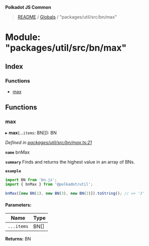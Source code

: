 **Polkadot JS Common**

> [README](../README.md) / [Globals](../globals.md) / "packages/util/src/bn/max"

# Module: "packages/util/src/bn/max"

## Index

### Functions

* [max](_packages_util_src_bn_max_.md#max)

## Functions

### max

▸ **max**(...`items`: BN[]): BN

*Defined in [packages/util/src/bn/max.ts:21](https://github.com/polkadot-js/common/blob/c366e637/packages/util/src/bn/max.ts#L21)*

**`name`** bnMax

**`summary`** Finds and returns the highest value in an array of BNs.

**`example`** 
<BR>

```javascript
import BN from 'bn.js';
import { bnMax } from '@polkadot/util';

bnMax([new BN(1), new BN(3), new BN(2)]).toString(); // => '3'
```

#### Parameters:

Name | Type |
------ | ------ |
`...items` | BN[] |

**Returns:** BN
